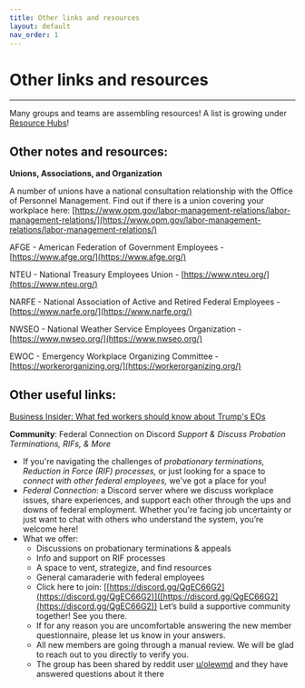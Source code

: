 ```yaml
---
title: Other links and resources
layout: default
nav_order: 1
---
```

# Other links and resources


---
Many groups and teams are assembling resources! A list is growing under [Resource Hubs](https://git-sci.github.io/)!



## Other notes and resources:

**Unions, Associations, and Organization**

A number of unions have a national consultation relationship with the Office of Personnel Management. Find out if there is a union covering your workplace here: [https://www.opm.gov/labor-management-relations/labor-management-relations/](https://www.opm.gov/labor-management-relations/labor-management-relations/)

AFGE -  American Federation of Government Employees - [https://www.afge.org/](https://www.afge.org/)

NTEU - National Treasury Employees Union -  [https://www.nteu.org/](https://www.nteu.org/)

NARFE - National Association of Active and Retired Federal Employees - [https://www.narfe.org/](https://www.narfe.org/)

NWSEO - National Weather Service Employees Organization - [https://www.nwseo.org/](https://www.nwseo.org/)

EWOC - Emergency Workplace Organizing Committee - [https://workerorganizing.org/](https://workerorganizing.org/)

## Other useful links:

[Business Insider: What fed workers should know about Trump's EOs](https://www.businessinsider.com/what-federal-workers-should-know-about-trumps-executive-orders-2025-2)

**Community**: Federal Connection on Discord
*Support & Discuss Probation Terminations, RIFs, & More*

- If you're navigating the challenges of *probationary terminations, Reduction in Force (RIF) processes,* or just looking for a space to *connect with other federal employees,* we've got a place for you!
- *Federal Connection*: a Discord server where we discuss workplace issues, share experiences, and support each other through the ups and downs of federal employment. Whether you're facing job uncertainty or just want to chat with others who understand the system, you’re welcome here!
- What we offer:
  - Discussions on probationary terminations & appeals
  - Info and support on RIF processes
  - A space to vent, strategize, and find resources
  - General camaraderie with federal employees
  - Click here to join: [[https://discord.gg/QgEC66G2](https://discord.gg/QgEC66G2)]([https://discord.gg/QgEC66G2](https://discord.gg/QgEC66G2)) Let’s build a supportive community together! See you there.
  - If for any reason you are uncomfortable answering the new member questionnaire, please let us know in your answers.
  - All new members are going through a manual review. We will be glad to reach out to you directly to verify you.
  - The group has been shared by reddit user [u/olewmd](https://www.reddit.com/user/olewmd/) and they have answered questions about it there